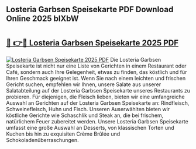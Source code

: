 ## Losteria Garbsen Speisekarte PDF Download Online 2025 blXbW

# <h2><a href="http://gcb3n0t.nevu.top/?p=Losteria+Garbsen+Speisekarte">🔗 👉🔴 Losteria Garbsen Speisekarte 2025 PDF</a></h2>

[![Losteria Garbsen Speisekarte 2025 PDF](https://i.imgur.com/dBaPXMq.png)](http://gcb3n0t.nevu.top/?p=Losteria+Garbsen+Speisekarte)
Die Losteria Garbsen Speisekarte ist nicht nur eine Liste von Gerichten in einem Restaurant oder Café, sondern auch Ihre Gelegenheit, etwas zu finden, das köstlich und für Ihren Geschmack geeignet ist. Wenn Sie nach einem leichten und frischen Gericht suchen, empfehlen wir Ihnen, unsere Salate aus unserer Salatabteilung auf der Losteria Garbsen Speisekarte unseres Restaurants zu probieren. Für diejenigen, die Fleisch lieben, bieten wir eine umfangreiche Auswahl an Gerichten auf der Losteria Garbsen Speisekarte an: Rindfleisch, Schweinefleisch, Huhn und Fisch. Unseren Auserwählten bieten wir köstliche Gerichte wie Schaschlik und Steak an, die bei frischem, natürlichem Feuer zubereitet werden. Unsere Losteria Garbsen Speisekarte umfasst eine große Auswahl an Desserts, von klassischen Torten und Kuchen bis hin zu exquisiten Crème Brûlée und Schokoladenüberraschungen.
